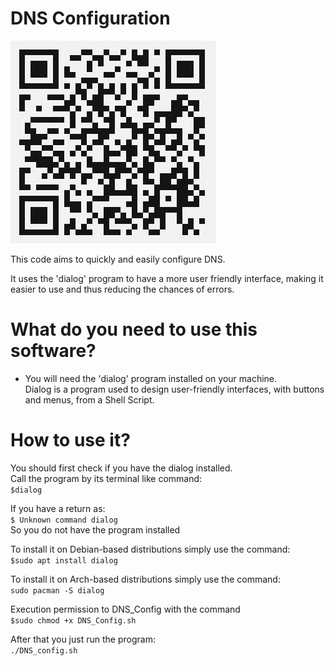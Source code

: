 # DNS Configuration
![all text](https://github.com/dioxfile/Network-Scripts/raw/master/DNS_Config/DNS_Config.png)

This code aims to quickly and easily configure DNS.

It uses the 'dialog' program to have a more user friendly interface, making it easier to use and thus reducing the chances of errors.

# What do you need to use this software?
- You will need the 'dialog' program installed on your machine.<br/>
Dialog is a program used to design user-friendly interfaces, with buttons and menus, from a Shell Script.

# How to use it?
You should first check if you have the dialog installed.<br/>
Call the program by its terminal like command:<br/>
`$dialog`<br/>

If you have a return as:<br/>
`$ Unknown command dialog`<br/>
So you do not have the program installed<br/>

To install it on Debian-based distributions simply use the command:<br/>
`$sudo apt install dialog`<br/>

To install it on Arch-based distributions simply use the command:<br/>
`sudo pacman -S dialog`<br/>

Execution permission to DNS_Config with the command<br/>
`$sudo chmod +x DNS_Config.sh`<br/>

After that you just run the program:<br/>
`./DNS_config.sh`

